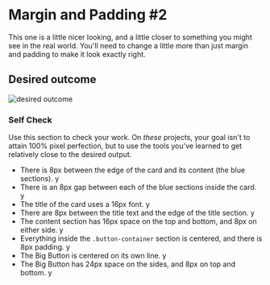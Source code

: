 # Margin and Padding #2

This one is a little nicer looking, and a little closer to something you might see in the real world. You'll need to change a little more than just margin and padding to make it look exactly right.

## Desired outcome
![desired outcome](./desired-outcome.png)

### Self Check
Use this section to check your work. On _these_ projects, your goal isn't to attain 100% pixel perfection, but to use the tools you've learned to get relatively close to the desired output.

- There is 8px between the edge of the card and its content (the blue sections). y
- There is an 8px gap between each of the blue sections inside the card. y
- The title of the card uses a 16px font. y
- There are 8px between the title text and the edge of the title section. y
- The content section has 16px space on the top and bottom, and 8px on either side. y
- Everything inside the `.button-container` section is centered, and there is 8px padding. y
- The Big Button is centered on its own line. y
- The Big Button has 24px space on the sides, and 8px on top and bottom. y
